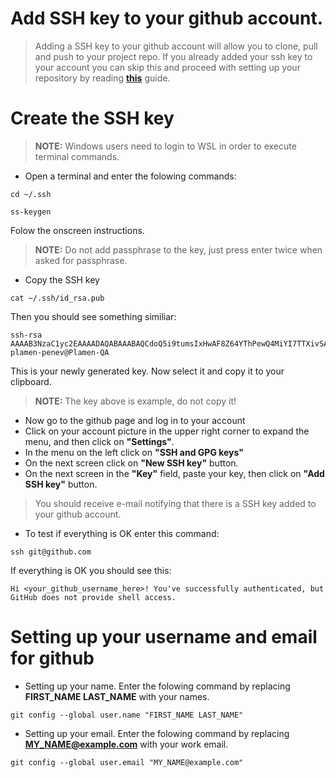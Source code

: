 # Add SSH key to your github account.
> Adding a SSH key to your github account will allow you to clone, pull and push to your project repo.
> If you already added your ssh key to your account you can skip this and proceed with setting up your repository by reading [**this**](https://github.com/plamen-penev-ffw/behat-starter-kit/blob/master/REPOSITORY.md) guide.

# Create the SSH key
> **NOTE:** Windows users need to login to WSL in order to execute terminal commands.
* Open a terminal and enter the folowing commands:
```
cd ~/.ssh
```
```
ss-keygen
```
Folow the onscreen instructions. 
> **NOTE:** Do not add passphrase to the key, just press enter twice when asked for passphrase. 
* Copy the SSH key
```
cat ~/.ssh/id_rsa.pub
```
Then you should see something similiar:
```
ssh-rsa AAAAB3NzaC1yc2EAAAADAQABAAABAQCdoQ5i9tumsIxHwAF8Z64YThPewQ4MiYI7TTXivSA/ltkH1sNqkJvK6FpEQnBPQ4WFM6DYLL0hVOS89DfE5KinEvh6YnhBfzD9tKt339MGHCULg+x4TWfQkCzVUUvSnhqz/21H1XpoOf6vv9vW0p0nj8GZIhgndOoJauDYGYdWmUEUaJR4wknBwSPeR3I6iC8BeZrT6HFM2ZpChqxDjvsqRjE+T8pd+6JyRP8wCpuwxLXME2m+GTKTbhVk0U4varYCIEAO+vtF4bFg4Fn1VQxgroQO4YByaosJRvRQMXhp4J6JPrOGlBZeIWf63/fxOx6ZchVkgP6hxgwpHoockLwr plamen-penev@Plamen-QA
```
This is your newly generated key. Now select it and copy it to your clipboard. 
> **NOTE:** The key above is example, do not copy it!
* Now go to the github page and log in to your account
* Click on your account picture in the upper right corner to expand the menu, and then click on **"Settings"**.
* In the menu on the left click on **"SSH and GPG keys"**
* On the next screen click on **"New SSH key"** button.
* On the next screen in the **"Key"** field, paste your key, then click on **"Add SSH key"** button.
> You should receive e-mail notifying that there is a SSH key added to your github account.
* To test if everything is OK enter this command:
```
ssh git@github.com
```
If everything is OK you should see this:
```
Hi <your_github_username_here>! You've successfully authenticated, but GitHub does not provide shell access.
```
# Setting up your username and email for github
* Setting up your name. Enter the folowing command by replacing **FIRST_NAME LAST_NAME** with your names.
```
git config --global user.name "FIRST_NAME LAST_NAME"
```
* Setting up your email. Enter the folowing command by replacing **MY_NAME@example.com** with your work email.
```
git config --global user.email "MY_NAME@example.com"
```
